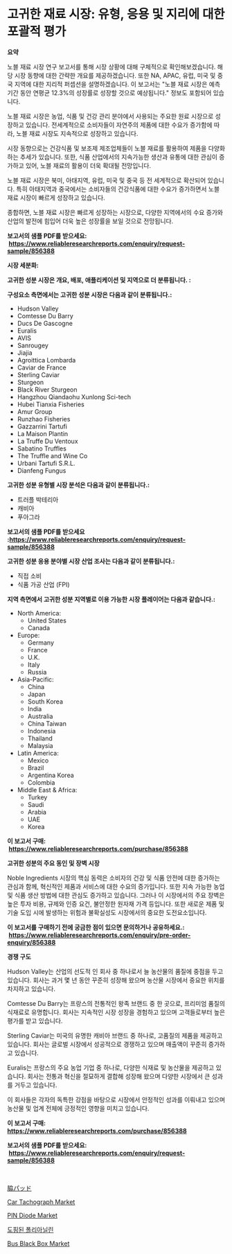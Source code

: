 <p><h1>고귀한 재료 시장: 유형, 응용 및 지리에 대한 포괄적 평가</h1></p><p><strong>요약</strong></p>
<p><p>노블 재료 시장 연구 보고서를 통해 시장 상황에 대해 구체적으로 확인해보겠습니다. 해당 시장 동향에 대한 간략한 개요를 제공하겠습니다. 또한 NA, APAC, 유럽, 미국 및 중국 지역에 대한 지리적 퍼셉션을 설명하겠습니다. 이 보고서는 "노블 재료 시장은 예측 기간 동안 연평균 12.3%의 성장률로 성장할 것으로 예상됩니다." 정보도 포함되어 있습니다.</p><p>노블 재료 시장은 농업, 식품 및 건강 관리 분야에서 사용되는 주요한 원료 시장으로 성장하고 있습니다. 전세계적으로 소비자들이 자연주의 제품에 대한 수요가 증가함에 따라, 노블 재료 시장도 지속적으로 성장하고 있습니다.</p><p>시장 동향으로는 건강식품 및 보조제 제조업체들이 노블 재료를 활용하여 제품을 다양화하는 추세가 있습니다. 또한, 식품 산업에서의 지속가능한 생산과 유통에 대한 관심이 증가하고 있어, 노블 재료의 활용이 더욱 확대될 전망입니다.</p><p>노블 재료 시장은 북미, 아태지역, 유럽, 미국 및 중국 등 전 세계적으로 확산되어 있습니다. 특히 아태지역과 중국에서는 소비자들의 건강식품에 대한 수요가 증가하면서 노블 재료 시장이 빠르게 성장하고 있습니다.</p><p>종합하면, 노블 재료 시장은 빠르게 성장하는 시장으로, 다양한 지역에서의 수요 증가와 산업의 발전에 힘입어 더욱 높은 성장률을 보일 것으로 전망됩니다.</p></p>
<p><strong>보고서의 샘플 PDF를 받으세요: &nbsp;<a href="https://www.reliableresearchreports.com/enquiry/request-sample/856388">https://www.reliableresearchreports.com/enquiry/request-sample/856388</a></strong></p>
<p><strong>시장 세분화:</strong></p>
<p><strong> 고귀한 성분 시장은 개요, 배포, 애플리케이션 및 지역으로 더 분류됩니다. :</strong></p>
<p><strong>구성요소 측면에서는 고귀한 성분 시장은 다음과 같이 분류됩니다.:</strong></p>
<p><ul><li>Hudson Valley</li><li>Comtesse Du Barry</li><li>Ducs De Gascogne</li><li>Euralis</li><li>AVIS</li><li>Sanrougey</li><li>Jiajia</li><li>Agroittica Lombarda</li><li>Caviar de France</li><li>Sterling Caviar</li><li>Sturgeon</li><li>Black River Sturgeon</li><li>Hangzhou Qiandaohu Xunlong Sci-tech</li><li>Hubei Tianxia Fisheries</li><li>Amur Group</li><li>Runzhao Fisheries</li><li>Gazzarrini Tartufi</li><li>La Maison Plantin</li><li>La Truffe Du Ventoux</li><li>Sabatino Truffles</li><li>The Truffle and Wine Co</li><li>Urbani Tartufi S.R.L.</li><li>Dianfeng Fungus</li></ul></p>
<p><strong> 고귀한 성분 유형별 시장 분석은 다음과 같이 분류됩니다.:</strong></p>
<p><ul><li>트러플 박테리아</li><li>캐비아</li><li>푸아그라</li></ul></p>
<p><strong>보고서의 샘플 PDF를 받으세요 :<a href="https://www.reliableresearchreports.com/enquiry/request-sample/856388">https://www.reliableresearchreports.com/enquiry/request-sample/856388</a></strong></p>
<p><strong> 고귀한 성분 응용 분야별 시장 산업 조사는 다음과 같이 분류됩니다.:</strong></p>
<p><ul><li>직접 소비</li><li>식품 가공 산업 (FPI)</li></ul></p>
<p><strong>지역 측면에서 고귀한 성분 지역별로 이용 가능한 시장 플레이어는 다음과 같습니다.:</strong></p>
<p><ul>
    <li>
        North America:
        <ul>
            <li>United States</li>
            <li>Canada</li>
        </ul>
    </li>
    <li>
        Europe:
        <ul>
            <li>Germany</li>
            <li>France</li>
            <li>U.K.</li>
            <li>Italy</li>
            <li>Russia</li>
        </ul>
    </li>
    <li>
        Asia-Pacific:
        <ul>
            <li>China</li>
            <li>Japan</li>
            <li>South Korea</li>
            <li>India</li>
            <li>Australia</li>
            <li>China Taiwan</li>
            <li>Indonesia</li>
            <li>Thailand</li>
            <li>Malaysia</li>
        </ul>
    </li>
    <li>
        Latin America:
        <ul>
            <li>Mexico</li>
            <li>Brazil</li>
            <li>Argentina Korea</li>
            <li>Colombia</li>
        </ul>
    </li>
    <li>
        Middle East & Africa:
        <ul>
            <li>Turkey</li>
            <li>Saudi</li>
            <li>Arabia</li>
            <li>UAE</li>
            <li>Korea</li>
        </ul>
    </li>
    </ul></p>
<p><strong>이 보고서 구매: &nbsp;<a href="https://www.reliableresearchreports.com/purchase/856388">https://www.reliableresearchreports.com/purchase/856388</a></strong></p>
<p><strong>고귀한 성분의 주요 동인 및 장벽 시장</strong></p>
<p><p>Noble Ingredients 시장의 핵심 동력은 소비자의 건강 및 식품 안전에 대한 증가하는 관심과 함께, 혁신적인 제품과 서비스에 대한 수요의 증가입니다. 또한 지속 가능한 농업 및 식품 생산 방법에 대한 관심도 증가하고 있습니다. 그러나 이 시장에서의 주요 장벽은 높은 투자 비용, 규제와 인증 요건, 불안정한 원자재 가격 등입니다. 또한 새로운 제품 및 기술 도입 시에 발생하는 위험과 불확실성도 시장에서의 중요한 도전요소입니다.</p></p>
<p><strong>이 보고서를 구매하기 전에 궁금한 점이 있으면 문의하거나 공유하세요.: &nbsp;<a href="https://www.reliableresearchreports.com/enquiry/pre-order-enquiry/856388">https://www.reliableresearchreports.com/enquiry/pre-order-enquiry/856388</a></strong></p>
<p><strong>경쟁 구도</strong></p>
<p><p>Hudson Valley는 산업의 선도적 인 회사 중 하나로서 늘 농산물의 품질에 중점을 두고 있습니다. 회사는 과거 몇 년 동안 꾸준히 성장해 왔으며 농산물 시장에서 중요한 위치를 차지하고 있습니다.</p><p>Comtesse Du Barry는 프랑스의 전통적인 왕족 브랜드 중 한 곳으로, 프리미엄 품질의 식재료로 유명합니다. 회사는 지속적인 시장 성장을 경험하고 있으며 고객들로부터 높은 평가를 받고 있습니다.</p><p>Sterling Caviar는 미국의 유명한 캐비아 브랜드 중 하나로, 고품질의 제품을 제공하고 있습니다. 회사는 글로벌 시장에서 성공적으로 경쟁하고 있으며 매출액이 꾸준히 증가하고 있습니다.</p><p>Euralis는 프랑스의 주요 농업 기업 중 하나로, 다양한 식재료 및 농산물을 제공하고 있습니다. 회사는 전통과 혁신을 절묘하게 결합해 성장해 왔으며 다양한 시장에서 큰 성과를 거두고 있습니다.</p><p>이 회사들은 각자의 독특한 강점을 바탕으로 시장에서 안정적인 성과를 이뤄내고 있으며 농산물 및 업계 전체에 긍정적인 영향을 미치고 있습니다.</p></p>
<p><strong>이 보고서 구매: &nbsp; <a href="https://www.reliableresearchreports.com/purchase/856388">https://www.reliableresearchreports.com/purchase/856388</a></strong></p>
<p><strong>보고서의 샘플 PDF를 받으세요: &nbsp;<a href="https://www.reliableresearchreports.com/enquiry/request-sample/856388">https://www.reliableresearchreports.com/enquiry/request-sample/856388</a></strong><strong></strong></p>
<p>&nbsp;</p>
<p><p><a href="https://github.com/EmoryYundt1935/Market-Research-Report-List-1/blob/main/52461339829.md">脇パッド</a></p><p><a href="https://issuu.com/reportprime-2/docs/car-tachograph-market-size-2030.pptx">Car Tachograph Market</a></p><p><a href="https://github.com/JameTravis/Market-Research-Report-List-4/blob/main/pin-diode-market.md">PIN Diode Market</a></p><p><a href="https://github.com/CliftonFisher9067/Market-Research-Report-List-1/blob/main/69269989185.md">도핑된 폴리아닐린</a></p><p><a href="https://issuu.com/reportprime-2/docs/bus-black-box-market-size-2030.pptx">Bus Black Box Market</a></p></p>
